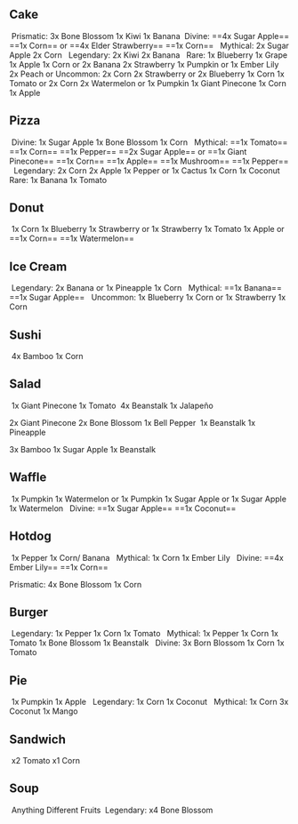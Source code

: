 ## Cake
‎
‎Prismatic:
‎3x Bone Blossom
‎1x Kiwi
‎1x Banana
‎
‎Divine:
==‎4x Sugar Apple==
==‎1x Corn==
‎or
==‎4x Elder Strawberry==
==‎1x Corn==
‎
‎
‎Mythical:
‎2x Sugar Apple
‎2x Corn
‎
‎
‎Legendary:
‎2x Kiwi
‎2x Banana
‎
‎
‎Rare:
‎1x Blueberry
‎1x Grape
‎1x Apple
‎1x Corn
‎or
‎2x Banana
‎2x Strawberry
‎1x Pumpkin
‎or
‎1x Ember Lily
‎2x Peach
‎or
‎Uncommon:
‎2x Corn
‎2x Strawberry
‎or
‎2x Blueberry
‎1x Corn
‎1x Tomato
‎or
‎2x Corn
‎2x Watermelon
‎or
‎1x Pumpkin
‎1x Giant Pinecone
‎1x Corn
‎1x Apple
‎
‎
## Pizza
‎
‎Divine:
‎1x Sugar Apple
‎1x Bone Blossom
‎1x Corn
‎
‎
‎Mythical:
==‎1x Tomato==
==‎1x Corn==
==‎1x Pepper==
==‎2x Sugar Apple==
‎or
==‎1x Giant Pinecone==
==‎1x Corn==
==‎1x Apple==
==‎1x Mushroom==
==‎1x Pepper==
‎
‎
‎Legendary:
‎2x Corn
‎2x Apple
‎1x Pepper
‎or
‎1x Cactus
‎1x Corn
‎1x Coconut
‎
‎
‎Rare:
‎1x Banana
‎1x Tomato
‎
‎
‎
‎
## Donut
‎
‎1x Corn
‎1x Blueberry
‎1x Strawberry
‎or
‎1x Strawberry
‎1x Tomato
‎1x Apple
‎or
==‎1x Corn==
==‎1x Watermelon==
‎
‎
‎
## Ice Cream
‎
‎Legendary:
‎2x Banana
‎or
‎1x Pineapple
‎1x Corn
‎
‎
‎Mythical:
==‎1x Banana==
==‎1x Sugar Apple==
‎
‎
‎Uncommon:
‎1x Blueberry
‎1x Corn
‎or
‎1x Strawberry
‎1x Corn
‎
‎
‎
‎
## Sushi
‎
‎4x Bamboo
‎1x Corn
‎
‎
‎
‎
## Salad

‎
‎1x Giant Pinecone
‎1x Tomato
‎
4x Beanstalk
1x Jalapeño

2x Giant Pinecone
2x Bone Blossom
1x Bell Pepper
‎
‎1x Beanstalk
1x Pineapple

3x Bamboo
1x Sugar Apple
1x Beanstalk
‎
## Waffle
‎
‎1x Pumpkin
‎1x Watermelon
‎or
‎1x Pumpkin
‎1x Sugar Apple
‎or
‎1x Sugar Apple
‎1x Watermelon
‎
‎
‎Divine:
==‎1x Sugar Apple==
==‎1x Coconut==
‎
‎
‎
‎
‎
## Hotdog
‎
‎1x Pepper
‎1x Corn/ Banana
‎
‎
‎Mythical:
‎1x Corn
‎1x Ember Lily
‎
‎
‎Divine:
==‎4x Ember Lily==
==‎1x Corn==

‎Prismatic:
‎4x Bone Blossom
‎1x Corn
‎
‎
‎
‎
‎
## Burger
‎
‎Legendary:
‎1x Pepper
‎1x Corn
‎1x Tomato
‎
‎
‎Mythical:
‎1x Pepper
‎1x Corn
‎1x Tomato
‎1x Bone Blossom
‎1x Beanstalk
‎
‎
‎Divine:
‎3x Born Blossom
‎1x Corn
‎1x Tomato
‎
‎
‎
‎
‎

## Pie
‎
‎1x Pumpkin
‎1x Apple
‎
‎
‎Legendary:
‎1x Corn
‎1x Coconut
‎
‎
‎Mythical:
‎1x Corn
‎3x Coconut
‎1x Mango
‎
‎
‎
‎
‎
## Sandwich
‎
‎x2 Tomato
‎x1 Corn
‎
‎
‎
‎
‎
## Soup
‎
‎Anything Different Fruits
‎
‎Legendary:
‎x4 Bone Blossom
